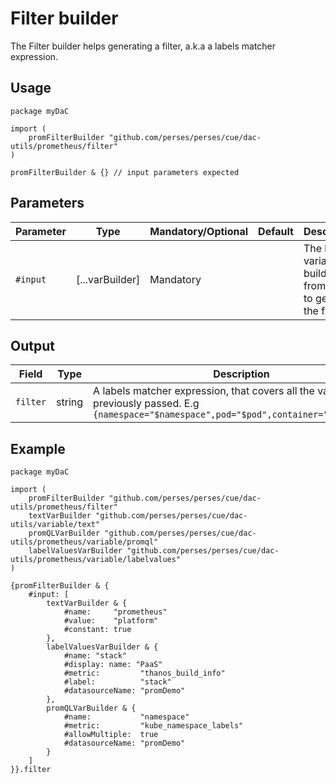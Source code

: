 # Filter builder

The Filter builder helps generating a filter, a.k.a a labels matcher expression.

## Usage

```cue
package myDaC

import (
	promFilterBuilder "github.com/perses/perses/cue/dac-utils/prometheus/filter"
)

promFilterBuilder & {} // input parameters expected
```

## Parameters

| Parameter | Type            | Mandatory/Optional | Default | Description                                                       |
|-----------|-----------------|--------------------|---------|-------------------------------------------------------------------|
| `#input`  | [...varBuilder] | Mandatory          |         | The list of variables builders from which to generate the filter. |

## Output

| Field     | Type   | Description                                                                                                                                    |
|-----------|--------|------------------------------------------------------------------------------------------------------------------------------------------------|
| `filter`  | string | A labels matcher expression, that covers all the variables previously passed. E.g `{namespace="$namespace",pod="$pod",container="$container"}` |

## Example

```cue
package myDaC

import (
	promFilterBuilder "github.com/perses/perses/cue/dac-utils/prometheus/filter"
	textVarBuilder "github.com/perses/perses/cue/dac-utils/variable/text"
	promQLVarBuilder "github.com/perses/perses/cue/dac-utils/prometheus/variable/promql"
	labelValuesVarBuilder "github.com/perses/perses/cue/dac-utils/prometheus/variable/labelvalues"
)

{promFilterBuilder & {
	#input: [
		textVarBuilder & {
			#name:     "prometheus"
			#value:    "platform"
			#constant: true
		},
		labelValuesVarBuilder & {
			#name: "stack"
			#display: name: "PaaS"
			#metric:         "thanos_build_info"
			#label:          "stack"
			#datasourceName: "promDemo"
		},
		promQLVarBuilder & {
			#name:           "namespace"
			#metric:         "kube_namespace_labels"
			#allowMultiple:  true
			#datasourceName: "promDemo"
		}
	]
}}.filter
```